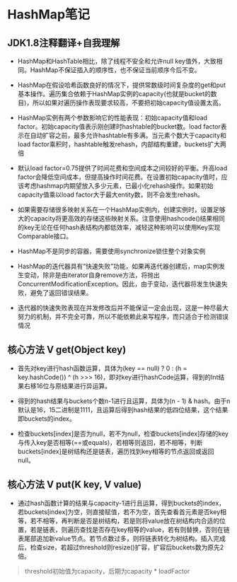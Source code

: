 # HashMap笔记
## JDK1.8注释翻译+自我理解
* HashMap和HashTable相比，除了线程不安全和允许null key值外，大致相同。HashMap不保证插入的顺序性，也不保证当前顺序今后不变。

* HashMap在假设哈希函数良好的情况下，提供常数级时间复杂度的get和put基本操作。遍历集合依赖于HashMap实例的capacity(也就是bucket的数目)，所以如果对遍历操作表现要求较高，不要把初始capacity值设置太高。

* HashMap实例有两个参数影响它的性能表现：初始capacity值和load factor。初始capacity值表示刚创建时hashtable的bucket数。load factor表示在自动扩容之前，最多允许hashtable有多满。当元素个数大于capacity和load factor乘积时，hashtable触发rehash，内部结构重建，buckets扩大两倍

* 默认load factor=0.75提供了时间花费和空间成本之间较好的平衡。升高load factor会降低空间成本，但提高操作时间花费。在设置初始capacity值时，应该考虑hashmap内期望放入多少元素，已最小化rehash操作。如果初始capacity值乘以load factor大于最大entity数，则不会发生rehash。
* 如果需要存储很多映射关系在一个HashMap实例内，创建实例时，设置足够大的capacity将更高效的存储这些映射关系。注意使用hashcode()结果相同的key无论在任何hash表结构内都低效率，减轻这种影响可以使用Key实现Comparable接口。
* HashMap不是同步的容器，需要使用synchronize锁住整个对象实例
* HashMap的迭代器具有“快速失败”功能，如果再迭代器创建后，map实例发生变动，除非是由iterator自身remove方法，将抛出ConcurrentModificationException。因此，由于变动，迭代器将发生快速失败，避免了返回错误结果。
* 迭代器的快速失败表现在并发修改后并不能保证一定会出现，这是一种尽最大努力的机制，并不完全可靠，所以不能依赖此来写程序，而只适合于检测错误情况

## 核心方法  V get(Object key)

* 首先对key进行hash函数运算，具体为(key == null) ? 0 : (h = key.hashCode()) ^ (h >>> 16)，即对key进行hashCode运算，得到的Int结果右移16位与原结果进行异运算。

* 得到的hash结果与buckets个数n-1进行且运算，具体为(n - 1) & hash。由于n默认是16，15二进制是1111，且运算后得到hash结果的低四位结果，这个结果即buckets的index。

* 检查buckets[index]是否为null，若不为null，检查buckets[index]存储的key与传入key是否相等(==或equals)，若相等则返回，若不相等，判断buckets[index]是树结构还是链表，遍历找到key相等的节点返回或返回null。


## 核心方法 V put(K key, V value)
* 通过hash函数计算的结果与capacity-1进行且运算，得到buckets的index，若buckets[index]为空，则直接赋值，若不为空，首先查看首元素是否key相等，若不相等，再判断是否是树结构，若是则将value放在树结构内合适的位置，若是链表，则遍历查找是否存在key相等的value，若有则替换，否则在链表尾部追加新value节点。若节点数过多，则将链表转化为树结构。插入完成后，检查size，若超过threshold则resize()扩容，扩容后buckets数为原先2倍。
> threshold初始值为capacity，后期为capacity * loadFactor